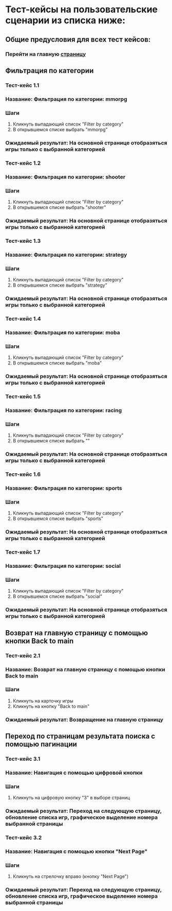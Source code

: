 # Тест-кейсы на пользовательские сценарии из списка ниже:

## Общие предусловия для всех тест кейсов:
### Перейти на главную [страницу](https://makarovartem.github.io/frontend-avito-tech-test-assignment/)

## Фильтрация по категории

### Тест-кейс 1.1
### Название: Фильтрация по категории: mmorpg
### Шаги
1) Кликнуть выпадающий список "Filter by category"
2) В открывшемся списке выбрать  "mmorpg"
### Ожидаемый результат: На основной странице отобразяться игры только с выбранной категорией 

### Тест-кейс 1.2
### Название: Фильтрация по категории: shooter
### Шаги
1) Кликнуть выпадающий список "Filter by category"
2) В открывшемся списке выбрать  "shooter"
### Ожидаемый результат: На основной странице отобразяться игры только с выбранной категорией 

### Тест-кейс 1.3
### Название: Фильтрация по категории: strategy
### Шаги
1) Кликнуть выпадающий список "Filter by category"
2) В открывшемся списке выбрать  "strategy"
### Ожидаемый результат: На основной странице отобразяться игры только с выбранной категорией 

### Тест-кейс 1.4
### Название: Фильтрация по категории: moba
### Шаги
1) Кликнуть выпадающий список "Filter by category"
2) В открывшемся списке выбрать  "moba"
### Ожидаемый результат: На основной странице отобразяться игры только с выбранной категорией 

### Тест-кейс 1.5
### Название: Фильтрация по категории: racing
### Шаги
1) Кликнуть выпадающий список "Filter by category"
2) В открывшемся списке выбрать  ""
### Ожидаемый результат: На основной странице отобразяться игры только с выбранной категорией 

### Тест-кейс 1.6
### Название: Фильтрация по категории: sports
### Шаги
1) Кликнуть выпадающий список "Filter by category"
2) В открывшемся списке выбрать  "sports"
### Ожидаемый результат: На основной странице отобразяться игры только с выбранной категорией 

### Тест-кейс 1.7
### Название: Фильтрация по категории: social
### Шаги
1) Кликнуть выпадающий список "Filter by category"
2) В открывшемся списке выбрать  "social"
### Ожидаемый результат: На основной странице отобразяться игры только с выбранной категорией 


## Возврат на главную страницу с помощью кнопки Back to main

### Тест-кейс 2.1
### Название: Возврат на главную страницу с помощью кнопки Back to main
### Шаги
1) Кликнуть на карточку игры
2) Кликнуть на кнопку "Back to main"
### Ожидаемый результат: Возвращение на главную страницу 

## Переход по страницам результата поиска с помощью пагинации

### Тест-кейс 3.1
### Название: Навигация с помощью цифровой кнопки 
### Шаги
1) Кликнуть на цифровую кнопку "3" в выборе страниц 
### Ожидаемый результат: Переход на следующую страницу, обновление списка игр, графическое выделение номера выбранной страницы 

### Тест-кейс 3.2
### Название: Навигация с помощью кнопки "Next Page"
### Шаги
1) Кликнуть на стрелочку вправо (кнопку "Next Page") 
### Ожидаемый результат: Переход на следующую страницу, обновление списка игр, графическое выделение номера выбранной страницы 



